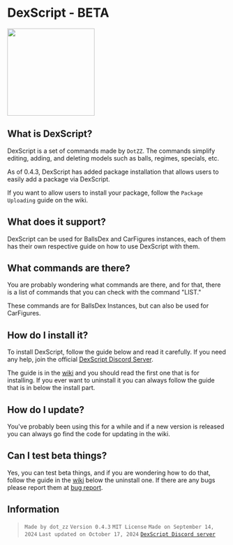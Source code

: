 # DexScript - BETA

<img src="https://i.imgur.com/uKfx0qO.png" width="200">

## What is DexScript?

DexScript is a set of commands made by ``DotZZ``. The commands simplify editing, adding, and deleting models such as balls, regimes, specials, etc.

As of 0.4.3, DexScript has added package installation that allows users to easily add a package via DexScript.

If you want to allow users to install your package, follow the `Package Uploading` guide on the wiki.

## What does it support?

DexScript can be used for BallsDex and CarFigures instances, each of them has their own respective guide on how to use DexScript with them.

## What commands are there?  

You are probably wondering what commands are there, and for that, there is a list of commands that you can check with the command "LIST."

These commands are for BallsDex Instances, but can also be used for CarFigures.

## How do I install it?

To install DexScript, follow the guide below and read it carefully. If you need any help, join the official [DexScript Discord Server](https://discord.gg/pkKvMdP74Z).

The guide is in the [wiki](https://github.com/Dotsian/DexScript/wiki/Installing,-Updating,-and-Uninstalling) and you should read the first one that is for installing. If you ever want to uninstall it you can always follow the guide that is in below the install part.

## How do I update?

You've probably been using this for a while and if a new version is released you can always go find the code for updating in the wiki.

## Can I test beta things?

Yes, you can test beta things, and if you are wondering how to do that, follow the guide in the [wiki](https://github.com/Dotsian/DexScript/wiki/Installing,-Updating,-and-Uninstalling) below the uninstall one. If there are any bugs please report them at [bug report](https://github.com/Dotsian/DexScript/issues/new/choose).

## Information

> ``Made by dot_zz``
> ``Version 0.4.3``
> ``MIT License``
> ``Made on September 14, 2024``
> ``Last updated on October 17, 2024``
> [``DexScript Discord server``](https://discord.gg/pkKvMdP74Z)
